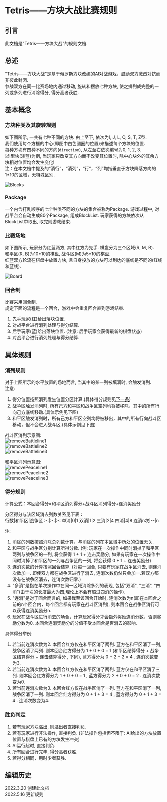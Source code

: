 # Tetris——方块大战比赛规则

## 引言

此文档是"Tetris——方块大战"的规则文档.

## 总述

"Tetris——方块大战"是基于俄罗斯方块改编的AI对战游戏，鼓励双方激烈对抗而非彼此封闭.  
参战双方在同一比赛场地内通过移动, 旋转和摆放七种方块, 使之排列成完整的一列或多列进行消除得分, 得分高者获胜.

## 基本概念

### 方块种类及其旋转规则

如下图所示, 一共有七种不同的方块. 由上至下, 依次为I, J, L, O, S, T, Z型.  
我们使用每个方框的中心(即图中白色圆圈的位置)来描述每个方块的位置.  
每种方块有四种不同的方向(`direction`), 从左至右依次编号为0, 1, 2, 3.  
以I型块(淡蓝)为例, 当玩家只改变其方向而不改变其位置时, 除中心块外的其余方块相对位置均会发生变化!  
注：在本文档中提及的“消行”，“消列”，“行”，“列”均指垂直于方块降落方向的1\*10的区域，无特殊区别.

![Blocks](https://github.com/pkulab409/pkudsa.tetris/blob/master/document/pictures/blocks.png)

### Package

一个内含打乱顺序的七个种类不同的方块的集合被称为Package. 游戏过程中, 对战平台会自动生成80个Package, 组成BlockList. 玩家获得的方块依次从BlockList中取出, 取完则游戏结束.

### 比赛场地

如下图所示, 玩家分为红蓝两方, 其中红方为先手. 棋盘分为三个区域(R, M, B).  
和平区(R, B)为10\*10的棋盘, 战斗区(M)为5\*10的棋盘.  
红蓝双方轮流在棋盘中放置方块, 且自身投放的方块可以到达的底线是不同的(红线和蓝线).  

![Board](https://github.com/pkulab409/pkudsa.tetris/blob/master/document/pictures/board.png)

### 回合制

比赛采用回合制.  
规定下面的流程是一个回合，游戏中会重复回合直到游戏结束.  

   1. 先手玩家(红)给出落块位置.
   2. 对战平台进行消列处理与得分结算.
   3. 后手玩家(蓝)给出落块位置. (注意: 后手玩家会获得最新的棋盘状态)
   4. 对战平台进行消列处理与得分结算.

## 具体规则

### 消列规则

对于上图所示的水平放置的场地而言, 当其中的某一列被填满时, 会触发消列.  
注意:

   1. 得分位置按照消列发生位置分区计算.(具体得分规则见[下一条](#得分规则))
   2. 战争区触发消列时, 所有己方和平区和战争区空列均将被移除，其中的所有行向己方底线移动.(具体示例见下图)    
   3. 和平区触发消列时，所有己方和平区空列均将被移出，其中的所有行向战斗区移动，但不会进入战斗区.(具体示例见下图)  

战斗区消列示意图:  
![removeBattleline1](https://github.com/pkulab409/pkudsa.tetris/blob/master/document/pictures/removeBattleline1.jpg)  
![removeBattleline2](https://github.com/pkulab409/pkudsa.tetris/blob/master/document/pictures/removeBattleline2.jpg)  
![removeBattleline3](https://github.com/pkulab409/pkudsa.tetris/blob/master/document/pictures/removeBattleline3.jpg)  

和平区消列示意图:  
![removePeaceline1](https://github.com/pkulab409/pkudsa.tetris/blob/master/document/pictures/removePeaceline1.jpg)  
![removePeaceline2](https://github.com/pkulab409/pkudsa.tetris/blob/master/document/pictures/removePeaceline2.jpg)  
![removePeaceline3](https://github.com/pkulab409/pkudsa.tetris/blob/master/document/pictures/removePeaceline3.png)  

### 得分规则

计算公式：本回合得分=和平区消列得分+战斗区消列得分+连消奖励分  

分区得分与该区域消去列数关系见下表：  
行数|和平区|战争区
:-:|:-:|:-:
单消|0|1
双消|1|2
三消|2|4
四消|4|8
连消n次|--|n

注:

   1. 消除的列数按照消除总列数计算，与消除的列在本区域中所处的位置无关.  
   2. 和平区与战争区分别计算所得分数. (例: 玩家在一次操作中同时消掉了和平区两列与战争区的一列, 将会获得 1 + 1 + 连击奖励分; 如果有玩家在一次操作中同时消掉了和平区的一列与战争区的一列, 将会获得 0 + 1 + 连击奖励分)  
   3. 连消次数的计算按照回合结算. (对每一回合, 只要有玩家在战争区消去, 则连消次数加一. 即使双方都在战争区进行了消去, 连消次数仍然只会加一.若双方都没有在战争区消去，连消次数归零.)  
   4. "多消"是指在单次操作中在同一区域消除多列的表现, 包括"双消", "三消", "四消"(由于块的长度最大为四,理论上不会有超过四消的操作).  
   5. "连消"是对于回合而言的, 如果截至该回合开始时, 连消次数为n(即在本回合之前的n个回合内，每个回合都有玩家在战斗区消列), 则本回合在战争区消行可以获得连消奖励分n.  
   6. 玩家在战斗区进行消去的场合，计算玩家得分才会额外奖励连消分数，否则奖励分数为0. 本回合连消奖励分的分值不受本回合是否消去的影响.  

具体得分举例:

   1. 若当前连消次数为2. 本回合红方仅在和平区消了两列. 蓝方在和平区消了一列, 战争区消了两列. 则本回合红方得分为 1 + 0 + 0 = 1 (和平区结算得分 + 战争区结算得分 + 连击结算得分 , 下同), 蓝方得分为 0 + 2 + 2 = 4 . 连消次数变为3.
   2. 若当前连消次数为3. 本回合红方仅在和平区消了两列. 蓝方仅在和平区消了三列. 则本回合红方得分为 1 + 0 + 0 = 1 , 蓝方得分为 2 + 0 + 0 = 2 . 连消次数变为0.
   3. 若当前连消次数为3. 本回合红方仅在战争区消了一列. 蓝方在和平区消了一列, 战争区消了一列. 则本回合红方得分为 0 + 1 + 3 = 4 , 蓝方得分为 0 + 1 + 3 = 4 . 连消次数变为4.

### 胜负判定
   
   1. 若有玩家方块溢出, 则溢出者直接判负.
   2. 若有玩家进行非法操作, 直接判负. (非法操作包括但不限于: AI给出的方块放置位置与棋盘上已有的方块发生冲突)
   3. AI运行超时, 直接判负.
   4. 所有回合进行完毕, 得分高者获胜.  
   5. 若得分相同，用时少者获胜.  

## 编辑历史

2022.3.20 创建此文档  
2022.5.16 更新规则  
